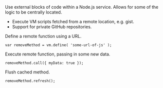 Use external blocks of code within a Node.js service.
Allows for some of the logic to be centrally located.

* Execute VM scripts fetched from a remote location, e.g. gist.
* Support for private GitHub repositories.

Define a remote function using a URL.
```
var removeMethod = vm.define( 'some-url-of-js' );
```

Execute remote function, passing in some new data.
```
removeMethod.call({ myData: true });
```

Flush cached method.

```
removeMethod.refresh();
```